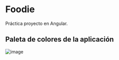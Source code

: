 # Foodie

Práctica proyecto en Angular.

## Paleta de colores de la aplicación

![image](https://user-images.githubusercontent.com/95490721/195399556-d13458a0-c8b4-4a84-987b-d2ed4e3307fc.png)

